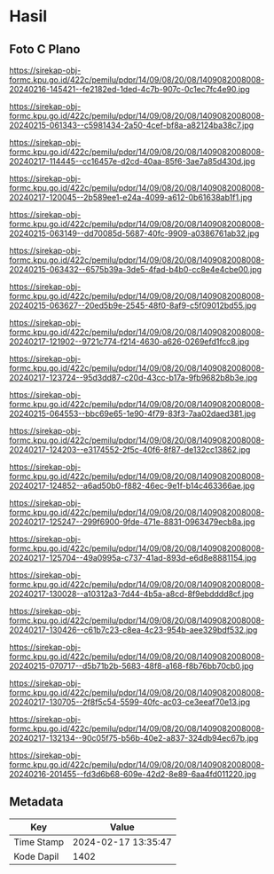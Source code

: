 # Hasil

## Foto C Plano

https://sirekap-obj-formc.kpu.go.id/422c/pemilu/pdpr/14/09/08/20/08/1409082008008-20240216-145421--fe2182ed-1ded-4c7b-907c-0c1ec7fc4e90.jpg

https://sirekap-obj-formc.kpu.go.id/422c/pemilu/pdpr/14/09/08/20/08/1409082008008-20240215-061343--c5981434-2a50-4cef-bf8a-a82124ba38c7.jpg

https://sirekap-obj-formc.kpu.go.id/422c/pemilu/pdpr/14/09/08/20/08/1409082008008-20240217-114445--cc16457e-d2cd-40aa-85f6-3ae7a85d430d.jpg

https://sirekap-obj-formc.kpu.go.id/422c/pemilu/pdpr/14/09/08/20/08/1409082008008-20240217-120045--2b589ee1-e24a-4099-a612-0b61638ab1f1.jpg

https://sirekap-obj-formc.kpu.go.id/422c/pemilu/pdpr/14/09/08/20/08/1409082008008-20240215-063149--dd70085d-5687-40fc-9909-a0386761ab32.jpg

https://sirekap-obj-formc.kpu.go.id/422c/pemilu/pdpr/14/09/08/20/08/1409082008008-20240215-063432--6575b39a-3de5-4fad-b4b0-cc8e4e4cbe00.jpg

https://sirekap-obj-formc.kpu.go.id/422c/pemilu/pdpr/14/09/08/20/08/1409082008008-20240215-063627--20ed5b9e-2545-48f0-8af9-c5f09012bd55.jpg

https://sirekap-obj-formc.kpu.go.id/422c/pemilu/pdpr/14/09/08/20/08/1409082008008-20240217-121902--9721c774-f214-4630-a626-0269efd1fcc8.jpg

https://sirekap-obj-formc.kpu.go.id/422c/pemilu/pdpr/14/09/08/20/08/1409082008008-20240217-123724--95d3dd87-c20d-43cc-b17a-9fb9682b8b3e.jpg

https://sirekap-obj-formc.kpu.go.id/422c/pemilu/pdpr/14/09/08/20/08/1409082008008-20240215-064553--bbc69e65-1e90-4f79-83f3-7aa02daed381.jpg

https://sirekap-obj-formc.kpu.go.id/422c/pemilu/pdpr/14/09/08/20/08/1409082008008-20240217-124203--e3174552-2f5c-40f6-8f87-de132cc13862.jpg

https://sirekap-obj-formc.kpu.go.id/422c/pemilu/pdpr/14/09/08/20/08/1409082008008-20240217-124852--a6ad50b0-f882-46ec-9e1f-b14c463366ae.jpg

https://sirekap-obj-formc.kpu.go.id/422c/pemilu/pdpr/14/09/08/20/08/1409082008008-20240217-125247--299f6900-9fde-471e-8831-0963479ecb8a.jpg

https://sirekap-obj-formc.kpu.go.id/422c/pemilu/pdpr/14/09/08/20/08/1409082008008-20240217-125704--49a0995a-c737-41ad-893d-e6d8e8881154.jpg

https://sirekap-obj-formc.kpu.go.id/422c/pemilu/pdpr/14/09/08/20/08/1409082008008-20240217-130028--a10312a3-7d44-4b5a-a8cd-8f9ebdddd8cf.jpg

https://sirekap-obj-formc.kpu.go.id/422c/pemilu/pdpr/14/09/08/20/08/1409082008008-20240217-130426--c61b7c23-c8ea-4c23-954b-aee329bdf532.jpg

https://sirekap-obj-formc.kpu.go.id/422c/pemilu/pdpr/14/09/08/20/08/1409082008008-20240215-070717--d5b71b2b-5683-48f8-a168-f8b76bb70cb0.jpg

https://sirekap-obj-formc.kpu.go.id/422c/pemilu/pdpr/14/09/08/20/08/1409082008008-20240217-130705--2f8f5c54-5599-40fc-ac03-ce3eeaf70e13.jpg

https://sirekap-obj-formc.kpu.go.id/422c/pemilu/pdpr/14/09/08/20/08/1409082008008-20240217-132134--90c05f75-b56b-40e2-a837-324db94ec67b.jpg

https://sirekap-obj-formc.kpu.go.id/422c/pemilu/pdpr/14/09/08/20/08/1409082008008-20240216-201455--fd3d6b68-609e-42d2-8e89-6aa4fd011220.jpg


## Metadata

| Key        | Value               |
| ---------- | ------------------- |
| Time Stamp | 2024-02-17 13:35:47 |
| Kode Dapil | 1402                |



